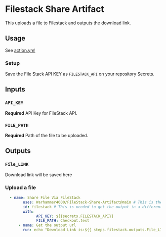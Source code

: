 # Filestack Share Artifact

This uploads a file to Filestack and outputs the download link.

## Usage

See [action.yml](action.yml)

### Setup

Save the File Stack API KEY as `FILESTACK_API` on your repository Secrets.


## Inputs

### `API_KEY`

**Required** API Key for FileStack API.

### `FILE_PATH`

**Required** Path of the file to be uploaded.

## Outputs

### `File_LINK`
Download link will be saved here


### Upload a file

```yaml
  - name: Share File Via FileStack
        uses: Warhammer4000/FileStack-Share-Artifact@main # This is the action
        id: filestack # This is needed to get the output in a different action.
        with:
              API_KEY: ${{secrets.FILESTACK_API}}
              FILE_PATH: Checkout.text
      - name: Get the output url
        run: echo "Download Link is:${{ steps.filestack.outputs.File_LINK}}"    
```
